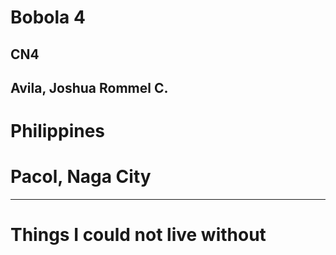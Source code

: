 # Bobola 4
## CN4
## Avila, Joshua Rommel C.
# Philippines
# Pacol, Naga City

---
# Things I could not live without
